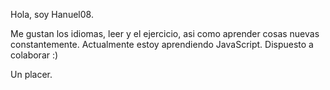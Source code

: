 Hola, soy Hanuel08.

Me gustan los idiomas, leer y el ejercicio, asi como aprender cosas nuevas constantemente. 
Actualmente estoy aprendiendo JavaScript. 
Dispuesto a colaborar :)

Un placer.
